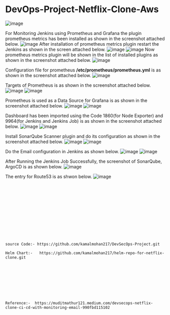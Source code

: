 # DevOps-Project-Netflix-Clone-Aws
![image](https://github.com/user-attachments/assets/e9435a2c-c012-402b-a344-127f2f998e51)

For Monitoring Jenkins using Prometheus and Grafana the plugin prometheus metrics has been installed as shown in the screenshot attached below.
![image](https://github.com/user-attachments/assets/37875226-a8a6-4f68-837b-9fbb551d69b5)
After installation of prometheus metrics plugin restart the Jenkins as shown in the screen attached below.
![image](https://github.com/user-attachments/assets/dc18f027-62d3-44d1-8090-0a7641b1ad30)
![image](https://github.com/user-attachments/assets/414706bd-d0f8-4863-ac1e-2e22084bd620)
Now prometheus metrics plugin will be shown in the list of installed plugins as shown in the screenshot attached below.
![image](https://github.com/user-attachments/assets/c766ca74-1ec8-4d44-946f-c3b7b1189ac2)

Configuration file for prometheus **/etc/prometheus/prometheus.yml** is as shown in the screenshot attached below.
![image](https://github.com/user-attachments/assets/e9450c70-23c4-4e13-92a0-edbcbf6480c6)

Targets of Prometheus is as shown in the screenshot attached below.
![image](https://github.com/user-attachments/assets/0db8e559-4511-467d-b576-0d56a5b58cad)
![image](https://github.com/user-attachments/assets/a5429685-eb10-4504-b21e-a2e13501a2cd)

Prometheus is used as a Data Source for Grafana is as shown in the screenshot attached below.
![image](https://github.com/user-attachments/assets/1c69c01c-28ef-4154-8e63-ac50e27e6fd6)
![image](https://github.com/user-attachments/assets/ef5dbe42-5510-4077-8ec3-8ead0ae5e3ce)

Dashboard has been imported using the Code 1860(for Node Exporter) and 9964(for Jenkins and Jenkins Job) is as shown in the screenshot attached below.
![image](https://github.com/user-attachments/assets/915708f9-e827-4791-a5bf-77063f25c761)
![image](https://github.com/user-attachments/assets/a81daede-1cb3-4480-873b-997ca4a8992e)

Install SonarQube Scanner plugin and do its configuration as shown in the screenshot attached below.
![image](https://github.com/user-attachments/assets/5d1fe990-aa55-41ac-88d1-bfb799701ecd)
![image](https://github.com/user-attachments/assets/4487c5dc-90ae-4c84-921a-cc963518811f)

Do the Email configuration in Jenkins as shown below.
![image](https://github.com/user-attachments/assets/3d08a9e5-61ae-48a2-8bf4-ec29cde3ba10)
![image](https://github.com/user-attachments/assets/d901c684-009b-4385-86d1-cb990fc10e82)

After Running the Jenkins Job Successfully, the screenshot of SonarQube, ArgoCD is as shown below.
![image](https://github.com/user-attachments/assets/7b608a46-6b1b-4ebe-9e12-3761065acadd)

The entry for Route53 is as shwon below.
![image](https://github.com/user-attachments/assets/c1e3cf6f-fba3-4365-9684-cd2078beac5b)







<br><br/>
<br><br/>
<br><br/>
<br><br/>
<br><br/>
```
source Code:- https://github.com/kamalmohan217/DevSecOps-Project.git

Helm Chart:-   https://github.com/kamalmohan217/helm-repo-for-netflix-clone.git
```
<br><br/>
<br><br/>
<br><br/>
```
Reference:-  https://muditmathur121.medium.com/devsecops-netflix-clone-ci-cd-with-monitoring-email-990fbd115102
```
